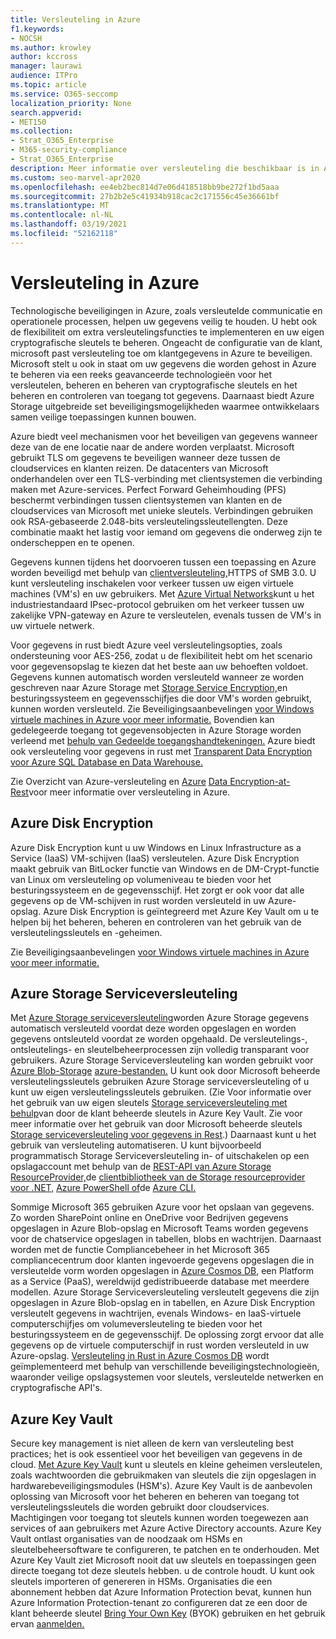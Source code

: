 ```yaml
---
title: Versleuteling in Azure
f1.keywords:
- NOCSH
ms.author: krowley
author: kccross
manager: laurawi
audience: ITPro
ms.topic: article
ms.service: O365-seccomp
localization_priority: None
search.appverid:
- MET150
ms.collection:
- Strat_O365_Enterprise
- M365-security-compliance
- Strat_O365_Enterprise
description: Meer informatie over versleuteling die beschikbaar is in Azure, zoals Azure Disk Encryption
ms.custom: seo-marvel-apr2020
ms.openlocfilehash: ee4eb2bec814d7e06d418518bb9be272f1bd5aaa
ms.sourcegitcommit: 27b2b2e5c41934b918cac2c171556c45e36661bf
ms.translationtype: MT
ms.contentlocale: nl-NL
ms.lasthandoff: 03/19/2021
ms.locfileid: "52162118"
---
```

# <a name="encryption-in-azure"></a>Versleuteling in Azure

Technologische beveiligingen in Azure, zoals versleutelde communicatie en operationele processen, helpen uw gegevens veilig te houden. U hebt ook de flexibiliteit om extra versleutelingsfuncties te implementeren en uw eigen cryptografische sleutels te beheren. Ongeacht de configuratie van de klant, microsoft past versleuteling toe om klantgegevens in Azure te beveiligen. Microsoft stelt u ook in staat om uw gegevens die worden gehost in Azure te beheren via een reeks geavanceerde technologieën voor het versleutelen, beheren en beheren van cryptografische sleutels en het beheren en controleren van toegang tot gegevens. Daarnaast biedt Azure Storage uitgebreide set beveiligingsmogelijkheden waarmee ontwikkelaars samen veilige toepassingen kunnen bouwen.

Azure biedt veel mechanismen voor het beveiligen van gegevens wanneer deze van de ene locatie naar de andere worden verplaatst. Microsoft gebruikt TLS om gegevens te beveiligen wanneer deze tussen de cloudservices en klanten reizen. De datacenters van Microsoft onderhandelen over een TLS-verbinding met clientsystemen die verbinding maken met Azure-services. Perfect Forward Geheimhouding (PFS) beschermt verbindingen tussen clientsystemen van klanten en de cloudservices van Microsoft met unieke sleutels. Verbindingen gebruiken ook RSA-gebaseerde 2.048-bits versleutelingssleutellengten. Deze combinatie maakt het lastig voor iemand om gegevens die onderweg zijn te onderscheppen en te openen.

Gegevens kunnen tijdens het doorvoeren tussen een toepassing en Azure worden beveiligd met behulp van [clientversleuteling,](/azure/storage/storage-client-side-encryption)HTTPS of SMB 3.0. U kunt versleuteling inschakelen voor verkeer tussen uw eigen virtuele machines (VM's) en uw gebruikers. Met [Azure Virtual Networks](https://azure.microsoft.com/services/virtual-network/)kunt u het industriestandaard IPsec-protocol gebruiken om het verkeer tussen uw zakelijke VPN-gateway en Azure te versleutelen, evenals tussen de VM's in uw virtuele netwerk.

Voor gegevens in rust biedt Azure veel versleutelingsopties, zoals ondersteuning voor AES-256, zodat u de flexibiliteit hebt om het scenario voor gegevensopslag te kiezen dat het beste aan uw behoeften voldoet. Gegevens kunnen automatisch worden versleuteld wanneer ze worden geschreven naar Azure Storage met [Storage Service Encryption,](/azure/storage/storage-service-encryption)en besturingssysteem en gegevensschijfjes die door VM's worden gebruikt, kunnen worden versleuteld. Zie Beveiligingsaanbevelingen [voor Windows virtuele machines in Azure voor meer informatie.](/azure/security/azure-security-disk-encryption) Bovendien kan gedelegeerde toegang tot gegevensobjecten in Azure Storage worden verleend met [behulp van Gedeelde toegangshandtekeningen.](/azure/storage/storage-dotnet-shared-access-signature-part-1) Azure biedt ook versleuteling voor gegevens in rust met [Transparent Data Encryption voor Azure SQL Database en Data Warehouse.](/sql/relational-databases/security/encryption/transparent-data-encryption-azure-sql)

Zie Overzicht van Azure-versleuteling en [Azure](/azure/security/security-azure-encryption-overview) [Data Encryption-at-Rest](/azure/security/azure-security-encryption-atrest)voor meer informatie over versleuteling in Azure.

## <a name="azure-disk-encryption"></a>Azure Disk Encryption

Azure Disk Encryption kunt u uw Windows en Linux Infrastructure as a Service (IaaS) VM-schijven (IaaS) versleutelen. Azure Disk Encryption maakt gebruik van BitLocker functie van Windows en de DM-Crypt-functie van Linux om versleuteling op volumeniveau te bieden voor het besturingssysteem en de gegevensschijf. Het zorgt er ook voor dat alle gegevens op de VM-schijven in rust worden versleuteld in uw Azure-opslag. Azure Disk Encryption is geïntegreerd met Azure Key Vault om u te helpen bij het beheren, beheren en controleren van het gebruik van de versleutelingssleutels en -geheimen.

Zie Beveiligingsaanbevelingen [voor Windows virtuele machines in Azure voor meer informatie.](/azure/virtual-machines/windows/security-recommendations)

## <a name="azure-storage-service-encryption"></a>Azure Storage Serviceversleuteling

Met [Azure Storage serviceversleuteling](/azure/storage/storage-service-encryption)worden Azure Storage gegevens automatisch versleuteld voordat deze worden opgeslagen en worden gegevens ontsleuteld voordat ze worden opgehaald. De versleutelings-, ontsleutelings- en sleutelbeheerprocessen zijn volledig transparant voor gebruikers. Azure Storage Serviceversleuteling kan worden gebruikt voor [Azure Blob-Storage](https://azure.microsoft.com/services/storage/blobs/) [azure-bestanden.](https://azure.microsoft.com/services/storage/files/) U kunt ook door Microsoft beheerde versleutelingssleutels gebruiken Azure Storage serviceversleuteling of u kunt uw eigen versleutelingssleutels gebruiken. (Zie Voor informatie over het gebruik van uw eigen sleutels [Storage serviceversleuteling met behulp](/azure/storage/common/storage-service-encryption-customer-managed-keys)van door de klant beheerde sleutels in Azure Key Vault. Zie voor meer informatie over het gebruik van door Microsoft beheerde sleutels [Storage serviceversleuteling voor gegevens in Rest](/azure/storage/storage-service-encryption).) Daarnaast kunt u het gebruik van versleuteling automatiseren. U kunt bijvoorbeeld programmatisch Storage Serviceversleuteling in- of uitschakelen op een opslagaccount met behulp van de [REST-API van Azure Storage ResourceProvider,](/rest/api/storagerp/)de [clientbibliotheek van de Storage resourceprovider voor .NET,](/dotnet/api/overview/azure/storage) [Azure PowerShell of](/powershell/azureps-cmdlets-docs)de [Azure CLI.](/azure/storage/storage-azure-cli)

Sommige Microsoft 365 gebruiken Azure voor het opslaan van gegevens. Zo worden SharePoint online en OneDrive voor Bedrijven gegevens opgeslagen in Azure Blob-opslag en Microsoft Teams worden gegevens voor de chatservice opgeslagen in tabellen, blobs en wachtrijen. Daarnaast worden met de functie Compliancebeheer in het Microsoft 365 compliancecentrum door klanten ingevoerde gegevens opgeslagen die in versleutelde vorm worden opgeslagen in [Azure Cosmos DB](/azure/cosmos-db/database-encryption-at-rest), een Platform as a Service (PaaS), wereldwijd gedistribueerde database met meerdere modellen. Azure Storage Serviceversleuteling versleutelt gegevens die zijn opgeslagen in Azure Blob-opslag en in tabellen, en Azure Disk Encryption versleutelt gegevens in wachtrijen, evenals Windows- en IaaS-virtuele computerschijfjes om volumeversleuteling te bieden voor het besturingssysteem en de gegevensschijf. De oplossing zorgt ervoor dat alle gegevens op de virtuele computerschijf in rust worden versleuteld in uw Azure-opslag. [Versleuteling in Rust in Azure Cosmos DB](/azure/cosmos-db/database-encryption-at-rest) wordt geïmplementeerd met behulp van verschillende beveiligingstechnologieën, waaronder veilige opslagsystemen voor sleutels, versleutelde netwerken en cryptografische API's.

## <a name="azure-key-vault"></a>Azure Key Vault

Secure key management is niet alleen de kern van versleuteling best practices; het is ook essentieel voor het beveiligen van gegevens in de cloud. [Met Azure Key Vault](/azure/key-vault/key-vault-whatis) kunt u sleutels en kleine geheimen versleutelen, zoals wachtwoorden die gebruikmaken van sleutels die zijn opgeslagen in hardwarebeveiligingsmodules (HSM's). Azure Key Vault is de aanbevolen oplossing van Microsoft voor het beheren en beheren van toegang tot versleutelingssleutels die worden gebruikt door cloudservices. Machtigingen voor toegang tot sleutels kunnen worden toegewezen aan services of aan gebruikers met Azure Active Directory accounts. Azure Key Vault ontlast organisaties van de noodzaak om HSMs en sleutelbeheersoftware te configureren, te patchen en te onderhouden. Met Azure Key Vault ziet Microsoft nooit dat uw sleutels en toepassingen geen directe toegang tot deze sleutels hebben. u de controle houdt. U kunt ook sleutels importeren of genereren in HSMs. Organisaties die een abonnement hebben dat Azure Information Protection bevat, kunnen hun Azure Information Protection-tenant zo configureren dat ze een door de klant beheerde sleutel [Bring Your Own Key](/information-protection/plan-design/byok-price-restrictions) (BYOK) gebruiken en het gebruik ervan [aanmelden.](/information-protection/deploy-use/log-analyze-usage)